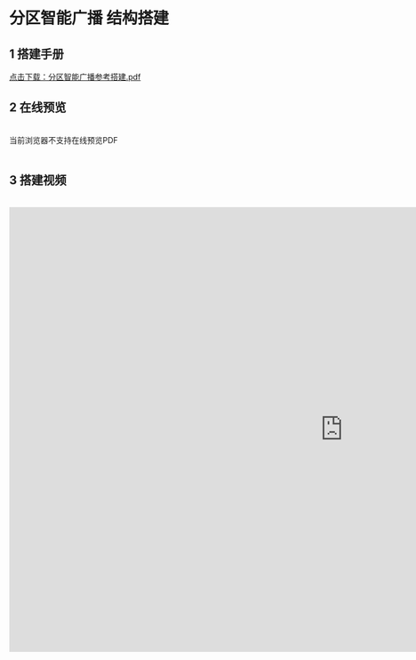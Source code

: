 # 分区智能广播 结构搭建
## 1 搭建手册

<a href="/tutorial/cfdsx/pdf/分区智能广播参考搭建.pdf">点击下载：分区智能广播参考搭建.pdf </a>

## 2 在线预览
<br>
<object data="/tutorial/cfdsx/pdf/分区智能广播参考搭建.pdf" type="application/pdf" width=1200 height=800 name="分区智能广播参考搭建">
当前浏览器不支持在线预览PDF
</object>

<br>
<br>

## 3 搭建视频
<br>
<iframe src="https://www.bilibili.com/video/BV1EszFYNEFa/?spm_id_from=333.999.0.0&vd_source=d34a80bae9d64a0c5a0716bd47877802" width="1200" height="800" frameborder="no" sandbox="allow-scripts allow-same-origin allow-popups"/>